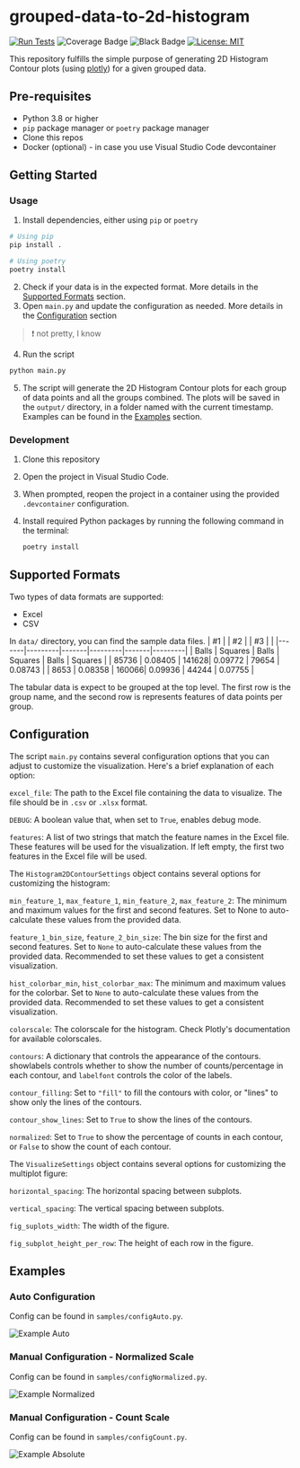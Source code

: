 # grouped-data-to-2d-histogram

[![Run Tests](https://github.com/ninja-asa/grouped-data-to-2d-histogram/actions/workflows/unit-tests.yml/badge.svg)](https://github.com/ninja-asa/grouped-data-to-2d-histogram/actions/workflows/unit-tests.yml) 
![Coverage Badge](https://img.shields.io/endpoint?url=https://gist.githubusercontent.com/ninja-asa/0a4e8c66088021da4280d4999bfc1acf/raw/97dbd248ee7de9bec54d9b80a63afe8be06a5b95/grouped-data-to-2d-histogram-coverage.json)
![Black Badge](https://img.shields.io/badge/code%20style-black-000000.svg)
[![License: MIT](https://img.shields.io/badge/License-MIT-yellow.svg)](https://opensource.org/licenses/MIT)

This repository fulfills the simple purpose of generating 2D Histogram Contour plots (using [plotly](https://plotly.com/python/2d-histogram-contour/)) for a given grouped data.

## Pre-requisites
- Python 3.8 or higher
- `pip` package manager or `poetry` package manager
- Clone this repos
- Docker (optional) - in case you use Visual Studio Code devcontainer

## Getting Started
### Usage
1. Install dependencies, either using `pip` or `poetry`
```bash	
# Using pip
pip install .
```
```bash
# Using poetry
poetry install
```
2. Check if your data is in the expected format. More details in the [Supported Formats](#Supported-formats) section.
3. Open `main.py` and update the configuration as needed. More details in the [Configuration](#Configuration) section 
> :exclamation: not pretty, I know
4. Run the script
```bash
python main.py
```
5. The script will generate the 2D Histogram Contour plots for each group of data points and all the groups combined. The plots will be saved in the `output/` directory, in a folder named with the current timestamp. Examples can be found in the [Examples](#Examples) section.

### Development
1. Clone this repository
2. Open the project in Visual Studio Code.

3. When prompted, reopen the project in a container using the provided `.devcontainer` configuration.

4. Install required Python packages by running the following command in the terminal:

    ```bash
    poetry install
    ```

## Supported Formats
Two types of data formats are supported:
- Excel
- CSV

In `data/` directory, you can find the sample data files.
| #1    |         | #2    |         | #3    |         |
|-------|---------|-------|---------|-------|---------|
| Balls | Squares | Balls | Squares | Balls | Squares |
| 85736 | 0.08405 | 141628| 0.09772 | 79654 | 0.08743 |
| 8653  | 0.08358 | 160066| 0.09936 | 44244 | 0.07755 |

The tabular data is expect to be grouped at the top level. The first row is the group name, and the second row is represents features of data points per group. 

## Configuration
The script `main.py` contains several configuration options that you can adjust to customize the visualization. Here's a brief explanation of each option:

`excel_file`: The path to the Excel file containing the data to visualize. The file should be in `.csv` or `.xlsx` format.

`DEBUG`: A boolean value that, when set to `True`, enables debug mode.

`features`: A list of two strings that match the feature names in the Excel file. These features will be used for the visualization. If left empty, the first two features in the Excel file will be used.

The `Histogram2DContourSettings` object contains several options for customizing the histogram:

`min_feature_1`, `max_feature_1`, `min_feature_2`, `max_feature_2`: The minimum and maximum values for the first and second features. Set to None to auto-calculate these values from the provided data.

`feature_1_bin_size`, `feature_2_bin_size`: The bin size for the first and second features. Set to `None` to auto-calculate these values from the provided data. Recommended to set these values to get a consistent visualization.

`hist_colorbar_min`, `hist_colorbar_max`: The minimum and maximum values for the colorbar. Set to `None` to auto-calculate these values from the provided data. Recommended to set these values to get a consistent visualization.

`colorscale`: The colorscale for the histogram. Check Plotly's documentation for available colorscales.

`contours`: A dictionary that controls the appearance of the contours. showlabels controls whether to show the number of counts/percentage in each contour, and `labelfont` controls the color of the labels.

`contour_filling`: Set to `"fill"` to fill the contours with color, or "lines" to show only the lines of the contours.

`contour_show_lines`: Set to `True` to show the lines of the contours.

`normalized`: Set to `True` to show the percentage of counts in each contour, or `False` to show the count of each contour.

The `VisualizeSettings` object contains several options for customizing the multiplot figure:

`horizontal_spacing`: The horizontal spacing between subplots.

`vertical_spacing`: The vertical spacing between subplots.

`fig_suplots_width`: The width of the figure.

`fig_subplot_height_per_row`: The height of each row in the figure.

## Examples
### Auto Configuration
Config can be found in `samples/configAuto.py`.

![Example Auto](samples/auto/#1.png)

### Manual Configuration - Normalized Scale
Config can be found in `samples/configNormalized.py`.

![Example Normalized](samples/normalized/#1.png)

### Manual Configuration - Count Scale

Config can be found in `samples/configCount.py`.

![Example Absolute](samples/count/#1.png)